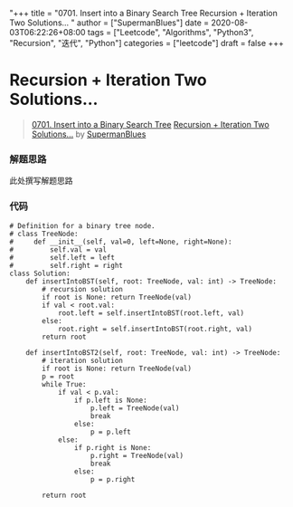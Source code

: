 "+++
title = "0701. Insert into a Binary Search Tree Recursion + Iteration Two Solutions... "
author = ["SupermanBlues"]
date = 2020-08-03T06:22:26+08:00
tags = ["Leetcode", "Algorithms", "Python3", "Recursion", "迭代", "Python"]
categories = ["leetcode"]
draft = false
+++

# Recursion + Iteration Two Solutions...

> [0701. Insert into a Binary Search Tree](https://leetcode-cn.com/problems/insert-into-a-binary-search-tree/)
> [Recursion + Iteration Two Solutions...](https://leetcode-cn.com/problems/insert-into-a-binary-search-tree/solution/recursion-iteration-two-solutions-by-supermanblues/) by [SupermanBlues](https://leetcode-cn.com/u/supermanblues/)

### 解题思路
此处撰写解题思路

### 代码

```python3
# Definition for a binary tree node.
# class TreeNode:
#     def __init__(self, val=0, left=None, right=None):
#         self.val = val
#         self.left = left
#         self.right = right
class Solution:
    def insertIntoBST(self, root: TreeNode, val: int) -> TreeNode:
        # recursion solution
        if root is None: return TreeNode(val)
        if val < root.val:
            root.left = self.insertIntoBST(root.left, val)
        else:
            root.right = self.insertIntoBST(root.right, val)
        return root

    def insertIntoBST2(self, root: TreeNode, val: int) -> TreeNode:
        # iteration solution
        if root is None: return TreeNode(val)
        p = root
        while True:
            if val < p.val:
                if p.left is None:
                    p.left = TreeNode(val)
                    break
                else:
                    p = p.left
            else:
                if p.right is None:
                    p.right = TreeNode(val)
                    break
                else:
                    p = p.right
        
        return root

```